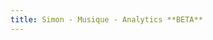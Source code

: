 ```yaml
---
title: Simon - Musique - Analytics **BETA**
---
```


<div id="embed-api-auth-container"></div>
<div id="chart-1-container"></div>
<div id="chart-2-container"></div>
<div id="view-selector-1-container"></div>
<div id="view-selector-2-container"></div>

<script>
(function(w,d,s,g,js,fs){
  g=w.gapi||(w.gapi={});g.analytics={q:[],ready:function(f){this.q.push(f);}};
  js=d.createElement(s);fs=d.getElementsByTagName(s)[0];
  js.src='https://apis.google.com/js/platform.js';
  fs.parentNode.insertBefore(js,fs);js.onload=function(){g.load('analytics');};
}(window,document,'script'));
</script>

<script>

gapi.analytics.ready(function() {

  /**
   * Authorize the user immediately if the user has already granted access.
   * If no access has been created, render an authorize button inside the
   * element with the ID "embed-api-auth-container".
   */
  gapi.analytics.auth.authorize({
    container: 'embed-api-auth-container',
    clientid: '19511382016-7q1j8rp56s1t11u5idu2aflgqfvug5t8.apps.googleusercontent.com'
  });


  /**
   * Create a ViewSelector for the first view to be rendered inside of an
   * element with the id "view-selector-1-container".
   */
  var viewSelector1 = new gapi.analytics.ViewSelector({
    container: 'view-selector-1-container'
  });

  /**
   * Create a ViewSelector for the second view to be rendered inside of an
   * element with the id "view-selector-2-container".
   */
  var viewSelector2 = new gapi.analytics.ViewSelector({
    container: 'view-selector-2-container'
  });

  // Render both view selectors to the page.
  viewSelector1.execute();
  viewSelector2.execute();


  /**
   * Create the first DataChart for top countries over the past 30 days.
   * It will be rendered inside an element with the id "chart-1-container".
   */
  var dataChart1 = new gapi.analytics.googleCharts.DataChart({
    query: {
      metrics: 'ga:totalEvents',
      dimensions: 'ga:eventAction',
      'start-date': '30daysAgo',
      'end-date': 'yesterday',
      sort: '-ga:totalEvents'
    },
    chart: {
      container: 'chart-1-container',
      type: 'PIE',
      options: {
        width: '100%',
        pieHole: 4/9
      }
    }
  });


  /**
   * Create the second DataChart for top countries over the past 30 days.
   * It will be rendered inside an element with the id "chart-2-container".
   */
  var dataChart2 = new gapi.analytics.googleCharts.DataChart({
    query: {
      metrics: 'ga:sessions',
      dimensions: 'ga:country',
      'start-date': '30daysAgo',
      'end-date': 'yesterday',
      'max-results': 6,
      sort: '-ga:sessions'
    },
    chart: {
      container: 'chart-2-container',
      type: 'PIE',
      options: {
        width: '100%',
        pieHole: 4/9
      }
    }
  });

  /**
   * Update the first dataChart when the first view selecter is changed.
   */
  viewSelector1.on('change', function(ids) {
    dataChart1.set({query: {ids: ids}}).execute();
  });

  /**
   * Update the second dataChart when the second view selecter is changed.
   */
  viewSelector2.on('change', function(ids) {
    dataChart2.set({query: {ids: ids}}).execute();
  });

});
</script>